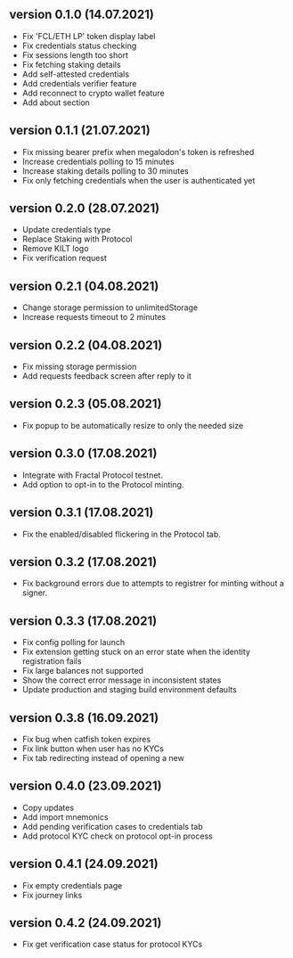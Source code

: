 ## version 0.1.0 (14.07.2021)

- Fix 'FCL/ETH LP' token display label
- Fix credentials status checking
- Fix sessions length too short
- Fix fetching staking details
- Add self-attested credentials
- Add credentials verifier feature
- Add reconnect to crypto wallet feature
- Add about section

## version 0.1.1 (21.07.2021)

- Fix missing bearer prefix when megalodon's token is refreshed
- Increase credentials polling to 15 minutes
- Increase staking details polling to 30 minutes
- Fix only fetching credentials when the user is authenticated yet

## version 0.2.0 (28.07.2021)

- Update credentials type
- Replace Staking with Protocol
- Remove KILT logo
- Fix verification request

## version 0.2.1 (04.08.2021)

- Change storage permission to unlimitedStorage
- Increase requests timeout to 2 minutes

## version 0.2.2 (04.08.2021)

- Fix missing storage permission
- Add requests feedback screen after reply to it

## version 0.2.3 (05.08.2021)

- Fix popup to be automatically resize to only the needed size

## version 0.3.0 (17.08.2021)

- Integrate with Fractal Protocol testnet.
- Add option to opt-in to the Protocol minting.

## version 0.3.1 (17.08.2021)

- Fix the enabled/disabled flickering in the Protocol tab.

## version 0.3.2 (17.08.2021)

- Fix background errors due to attempts to registrer for minting without a
  signer.

## version 0.3.3 (17.08.2021)

- Fix config polling for launch
- Fix extension getting stuck on an error state when the identity registration
  fails
- Fix large balances not supported
- Show the correct error message in inconsistent states
- Update production and staging build environment defaults

## version 0.3.8 (16.09.2021)

- Fix bug when catfish token expires
- Fix link button when user has no KYCs
- Fix tab redirecting instead of opening a new

## version 0.4.0 (23.09.2021)

- Copy updates
- Add import mnemonics
- Add pending verification cases to credentials tab
- Add protocol KYC check on protocol opt-in process

## version 0.4.1 (24.09.2021)

- Fix empty credentials page
- Fix journey links

## version 0.4.2 (24.09.2021)

- Fix get verification case status for protocol KYCs
